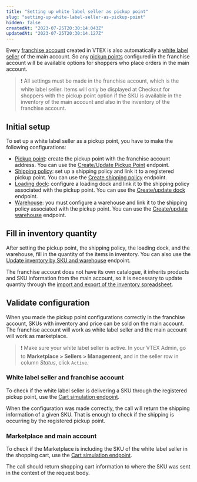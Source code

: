 ```yaml
---
title: "Setting up white label seller as pickup point"
slug: "setting-up-white-label-seller-as-pickup-point"
hidden: false
createdAt: "2023-07-25T20:30:14.043Z"
updatedAt: "2023-07-25T20:30:14.127Z"
---
```


Every [franchise account](https://help.vtex.com/en/tutorial/what-is-a-franchise-account--kWQC6RkFSCUFGgY5gSjdl) created in VTEX is also automatically a [white label seller](https://help.vtex.com/en/tutorial/white-label-seller--5orlGHyDHGAYciQ64oEgKa) of the main account. So any [pickup points](https://help.vtex.com/en/tutorial/pickup-points--2fljn6wLjn8M4lJHA6HP3R) configured in the franchise account will be available options for shoppers who place orders in the main account.

>❗ All settings must be made in the franchise account, which is the white label seller. Items will only be displayed at Checkout for shoppers with the pickup point option if the SKU is available in the inventory of the main account and also in the inventory of the franchise account.

## Initial setup

To set up a white label seller as a pickup point, you have to make the following configurations:

- [Pickup point](https://help.vtex.com/en/tutorial/creating-pickup-points--2R5ClQiwe4KoSQgsuiOw4E): create the pickup point with the franchise account address. You can use the [Create/Update Pickup Point](https://developers.vtex.com/docs/api-reference/logistics-api#put-/api/logistics/pvt/configuration/pickuppoints/-pickupPointId-) endpoint.
- [Shipping policy](https://help.vtex.com/en/tutorial/shipping-policy--tutorials_140): set up a shipping policy and link it to a registered pickup point. You can use the [Create shipping policy](https://developers.vtex.com/docs/api-reference/logistics-api#post-/api/logistics/pvt/shipping-policies) endpoint.
- [Loading dock](https://help.vtex.com/en/tutorial/managing-loading-docks--7K3FultD8I2cuuA6iyGEiW): configure a loading dock and link it to the shipping policy associated with the pickup point. You can use the [Create/update dock](https://developers.vtex.com/docs/api-reference/logistics-api#post-/api/logistics/pvt/configuration/docks) endpoint.
- [Warehouse](https://help.vtex.com/en/tutorial/managing-warehouses--tutorials_137): you must configure a warehouse and link it to the shipping policy associated with the pickup point. You can use the [Create/update warehouse](https://developers.vtex.com/docs/api-reference/logistics-api#post-/api/logistics/pvt/configuration/warehouses) endpoint.

## Fill in inventory quantity

After setting the pickup point, the shipping policy, the loading dock, and the warehouse, fill in the quantity of the items in inventory. You can also use the [Update inventory by SKU and warehouse](https://developers.vtex.com/docs/api-reference/logistics-api#put-/api/logistics/pvt/inventory/skus/-skuId-/warehouses/-warehouseId-) endpoint.

The franchise account does not have its own catalogue, it inherits products and SKU information from the main account, so it is necessary to update quantity through the [import and export of the inventory spreadsheet](https://help.vtex.com/en/tutorial/importing-and-exporting-an-inventory-spreadsheet--tutorials_2034).

## Validate configuration

When you made the pickup point configurations correctly in the franchise account, SKUs with inventory and price can be sold on the main account. The franchise account will work as white label seller and the main account will work as marketplace.

>❗ Make sure your white label seller is active. In your VTEX Admin, go to __Marketplace > Sellers > Management__, and in the seller row in column _Status_, click `Active`.

### White label seller and franchise account

To check if the white label seller is delivering a SKU through the registered pickup point, use the [Cart simulation endpoint](https://developers.vtex.com/docs/api-reference/checkout-api#post-/api/checkout/pub/orderForms/simulation).

When the configuration was made correctly, the call will return the shipping information of a given SKU. That is enough to check if the shipping is occurring by the registered pickup point.

### Marketplace and main account

To check if the Marketplace is including the SKU of the white label seller in the shopping cart, use the [Cart simulation endpoint](https://developers.vtex.com/docs/api-reference/checkout-api#post-/api/checkout/pub/orderForms/simulation).

The call should return shopping cart information to where the SKU was sent in the context of the request body.
